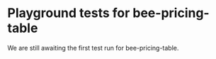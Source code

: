 # Playground tests for bee-pricing-table
We are still awaiting the first test run for bee-pricing-table.
